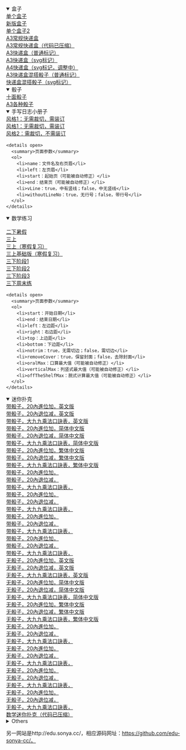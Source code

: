   <details open><summary>盒子</summary>
		<a target="_blank" href="box/box.htm">单个盒子</a><br/>
		<a target="_blank" href="box/box_new.htm">新版盒子</a><br/>
		<a target="_blank" href="box/box_single_file.htm">单个盒子2</a><br/>
		<a target="_blank" href="box/cuboid_with_square_section_a3.htm">A3常规快递盒</a><br/>
		<a target="_blank" href="box/cuboid_with_square_section_a3.min.htm">A3常规快递盒（代码已压缩）</a><br/>
		<a target="_blank" href="box/express_box_a3_use_page.htm">A3快递盒（普通标记）</a><br/>
		<a target="_blank" href="box/express_box_a3_use_svg.htm">A3快递盒（svg标记）</a><br/>
		<a target="_blank" href="box/express_box_a4_use_svg_240210.htm">A4快递盒（svg标记，调整中）</a><br/>
		<a target="_blank" href="box/express_boxes_and_dices_a3_use_page.htm">A3快递盒混搭骰子（普通标记）</a><br/>
		<a target="_blank" href="box/express_boxes_and_dices_a3_use_svg.htm">快递盒混搭骰子（svg标记）</a><br />
  </details>

  <details open><summary>骰子</summary>
		<a target="_blank" href="dice/dices_10_faces.htm">十面骰子</a><br/>
		<a target="_blank" href="dice/dices_a3.htm">A3各种骰子</a><br />
  </details>

  <details open><summary>手写日志小册子</summary>
		<a target="_blank" href="logger/logger.htm">风格1：无需裁切，需装订</a><br/>
		<a target="_blank" href="logger/logger_notNeedCut.htm">风格1：无需裁切，需装订</a><br/>
		<a target="_blank" href="logger/logger1.htm">风格2：需裁切，不需装订</a><br />

    <details open>
      <summary>页面参数</summary>
      <ol>
        <li>name：文件名及右页眉</li>
        <li>left：左页眉</li>
        <li>start：起始页（可能被自动修正）</li>
        <li>end：结束页（可能被自动修正）</li>
        <li>vLine：true，中有竖线；false，中无竖线</li>
        <li>withoutLineNo：true，无行号；false，带行号</li>
      </ol>
    </details>
  </details>

  <details open><summary>数学练习</summary>
		<a target="_blank" href="math_exercise/24points.htm" style="display:none;"></a><br/>
		<a target="_blank" href="math_exercise/grade2_term2_summer_holiday.htm">二下暑假</a><br/>
		<a target="_blank" href="math_exercise/grade3_term1.htm">三上</a><br/>
		<a target="_blank" href="math_exercise/grade3_term1_winter_holiday.htm">三上（寒假复习）</a><br/>
		<a target="_blank" href="math_exercise/grade3_term1_winter_holiday_basic.htm">三上基础版（寒假复习）</a><br/>
		<a target="_blank" href="math_exercise/grade3_term2_phase1.htm">三下阶段1</a><br/>
		<a target="_blank" href="math_exercise/grade3_term2_phase2.htm">三下阶段2</a><br/>
		<a target="_blank" href="math_exercise/grade3_term2_phase3.htm">三下阶段3</a><br/>
		<a target="_blank" href="math_exercise/grade3_term2_weekend.htm">三下周末练</a><br />

    <details open>
      <summary>页面参数</summary>
      <ol>
        <li>start：开始日期</li>
        <li>end：结束日期</li>
        <li>left：左边距</li>
        <li>right：右边距</li>
        <li>top：上边距</li>
        <li>bottom：下边距</li>
        <li>notrim：true，无需切边；false，需切边</li>
        <li>removeCover：true，保留封面；false，去除封面</li>
        <li>oralMax：口算最大值（可能被自动修正）</li>
        <li>verticalMax：列竖式最大值（可能被自动修正）</li>
        <li>offTheShelfMax：脱式计算最大值（可能被自动修正）</li>
      </ol>
    </details>
  </details>

  <details open><summary>迷你扑克</summary>
		<a target="_blank" href="mini_poker/math.htm?lang=en_us&no=1&useDice=true">带骰子，20內進位加，英文版</a><br/>
		<a target="_blank" href="mini_poker/math.htm?lang=en_us&no=2&useDice=true">带骰子，20內退位减，英文版</a><br/>
		<a target="_blank" href="mini_poker/math.htm?lang=en_us&no=3&useDice=true">带骰子，大九九乘法口訣表，英文版</a><br/>
		<a target="_blank" href="mini_poker/math.htm?lang=zh_cn&no=1&useDice=true">带骰子，20內進位加，简体中文版</a><br/>
		<a target="_blank" href="mini_poker/math.htm?lang=zh_cn&no=2&useDice=true">带骰子，20內退位减，简体中文版</a><br/>
		<a target="_blank" href="mini_poker/math.htm?lang=zh_cn&no=3&useDice=true">带骰子，大九九乘法口訣表，简体中文版</a><br/>
		<a target="_blank" href="mini_poker/math.htm?lang=zh_tw&no=1&useDice=true">带骰子，20內進位加，繁体中文版</a><br/>
		<a target="_blank" href="mini_poker/math.htm?lang=zh_tw&no=2&useDice=true">带骰子，20內退位减，繁体中文版</a><br/>
		<a target="_blank" href="mini_poker/math.htm?lang=zh_tw&no=3&useDice=true">带骰子，大九九乘法口訣表，繁体中文版</a><br/>
		<a target="_blank" href="mini_poker/math.htm?lang=&no=1&useDice=true">带骰子，20內進位加，</a><br/>
		<a target="_blank" href="mini_poker/math.htm?lang=&no=2&useDice=true">带骰子，20內退位减，</a><br/>
		<a target="_blank" href="mini_poker/math.htm?lang=&no=3&useDice=true">带骰子，大九九乘法口訣表，</a><br/>
		<a target="_blank" href="mini_poker/math.htm?lang=英文版&no=1&useDice=true">带骰子，20內進位加，</a><br/>
		<a target="_blank" href="mini_poker/math.htm?lang=英文版&no=2&useDice=true">带骰子，20內退位减，</a><br/>
		<a target="_blank" href="mini_poker/math.htm?lang=英文版&no=3&useDice=true">带骰子，大九九乘法口訣表，</a><br/>
		<a target="_blank" href="mini_poker/math.htm?lang=简体中文版&no=1&useDice=true">带骰子，20內進位加，</a><br/>
		<a target="_blank" href="mini_poker/math.htm?lang=简体中文版&no=2&useDice=true">带骰子，20內退位减，</a><br/>
		<a target="_blank" href="mini_poker/math.htm?lang=简体中文版&no=3&useDice=true">带骰子，大九九乘法口訣表，</a><br/>
		<a target="_blank" href="mini_poker/math.htm?lang=繁体中文版&no=1&useDice=true">带骰子，20內進位加，</a><br/>
		<a target="_blank" href="mini_poker/math.htm?lang=繁体中文版&no=2&useDice=true">带骰子，20內退位减，</a><br/>
		<a target="_blank" href="mini_poker/math.htm?lang=繁体中文版&no=3&useDice=true">带骰子，大九九乘法口訣表，</a><br/>
		<a target="_blank" href="mini_poker/math.htm?lang=en_us&no=1&useDice=false">无骰子，20內進位加，英文版</a><br/>
		<a target="_blank" href="mini_poker/math.htm?lang=en_us&no=2&useDice=false">无骰子，20內退位减，英文版</a><br/>
		<a target="_blank" href="mini_poker/math.htm?lang=en_us&no=3&useDice=false">无骰子，大九九乘法口訣表，英文版</a><br/>
		<a target="_blank" href="mini_poker/math.htm?lang=zh_cn&no=1&useDice=false">无骰子，20內進位加，简体中文版</a><br/>
		<a target="_blank" href="mini_poker/math.htm?lang=zh_cn&no=2&useDice=false">无骰子，20內退位减，简体中文版</a><br/>
		<a target="_blank" href="mini_poker/math.htm?lang=zh_cn&no=3&useDice=false">无骰子，大九九乘法口訣表，简体中文版</a><br/>
		<a target="_blank" href="mini_poker/math.htm?lang=zh_tw&no=1&useDice=false">无骰子，20內進位加，繁体中文版</a><br/>
		<a target="_blank" href="mini_poker/math.htm?lang=zh_tw&no=2&useDice=false">无骰子，20內退位减，繁体中文版</a><br/>
		<a target="_blank" href="mini_poker/math.htm?lang=zh_tw&no=3&useDice=false">无骰子，大九九乘法口訣表，繁体中文版</a><br/>
		<a target="_blank" href="mini_poker/math.htm?lang=&no=1&useDice=false">无骰子，20內進位加，</a><br/>
		<a target="_blank" href="mini_poker/math.htm?lang=&no=2&useDice=false">无骰子，20內退位减，</a><br/>
		<a target="_blank" href="mini_poker/math.htm?lang=&no=3&useDice=false">无骰子，大九九乘法口訣表，</a><br/>
		<a target="_blank" href="mini_poker/math.htm?lang=英文版&no=1&useDice=false">无骰子，20內進位加，</a><br/>
		<a target="_blank" href="mini_poker/math.htm?lang=英文版&no=2&useDice=false">无骰子，20內退位减，</a><br/>
		<a target="_blank" href="mini_poker/math.htm?lang=英文版&no=3&useDice=false">无骰子，大九九乘法口訣表，</a><br/>
		<a target="_blank" href="mini_poker/math.htm?lang=简体中文版&no=1&useDice=false">无骰子，20內進位加，</a><br/>
		<a target="_blank" href="mini_poker/math.htm?lang=简体中文版&no=2&useDice=false">无骰子，20內退位减，</a><br/>
		<a target="_blank" href="mini_poker/math.htm?lang=简体中文版&no=3&useDice=false">无骰子，大九九乘法口訣表，</a><br/>
		<a target="_blank" href="mini_poker/math.htm?lang=繁体中文版&no=1&useDice=false">无骰子，20內進位加，</a><br/>
		<a target="_blank" href="mini_poker/math.htm?lang=繁体中文版&no=2&useDice=false">无骰子，20內退位减，</a><br/>
		<a target="_blank" href="mini_poker/math.htm?lang=繁体中文版&no=3&useDice=false">无骰子，大九九乘法口訣表，</a><br />
    <a target="_blank" href="mini_poker/math.min.htm">数学迷你扑克（代码已压缩）</a><br />
  </details>

  <details>
    <summary>Others</summary>
  	<img src="math_exercise/三阶幻方.jpg" alt="math_exercise/三阶幻方.jpg" />
  </details>

  另一网站是http://edu.sonya.cc/，相应源码网址：https://github.com/edu-sonya-cc/。<br />

